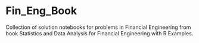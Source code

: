 # Fin_Eng_Book
Collection of solution notebooks for problems in Financial Engineering from book Statistics and Data Analysis for Financial Engineering with R Examples.
